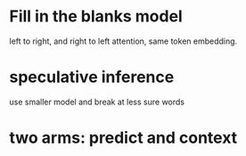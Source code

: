 # Fill in the blanks model
left to right, and right to left attention, same token embedding.

# speculative inference
use smaller model and break at less sure words

# two arms: predict and context
